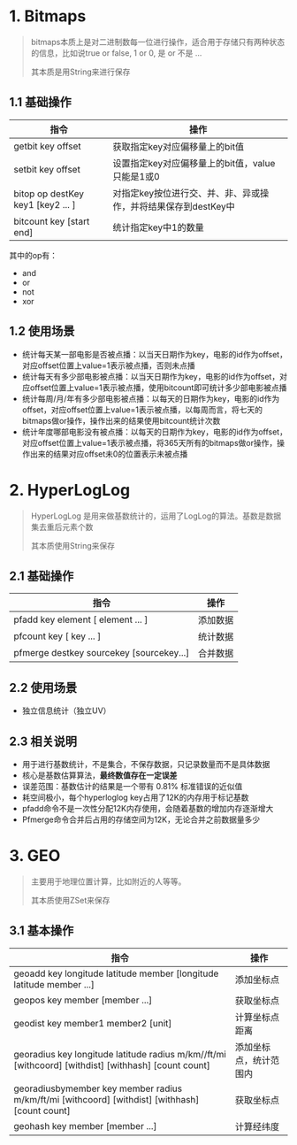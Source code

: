 # 1. Bitmaps

> bitmaps本质上是对二进制数每一位进行操作，适合用于存储只有两种状态的信息，比如说true or false, 1 or 0, 是 or 不是 ...
>
> 其本质是用String来进行保存

## 1.1 基础操作

| 指令                              | 操作                                                         |
| --------------------------------- | ------------------------------------------------------------ |
| getbit key offset                 | 获取指定key对应偏移量上的bit值                               |
| setbit key offset                 | 设置指定key对应偏移量上的bit值，value只能是1或0              |
| bitop op destKey key1 [key2 ... ] | 对指定key按位进行交、并、非、异或操作，并将结果保存到destKey中 |
| bitcount key [start end]          | 统计指定key中1的数量                                         |

其中的op有：

* and
* or
* not
* xor

## 1.2 使用场景

* 统计每天某一部电影是否被点播：以当天日期作为key，电影的id作为offset，对应offset位置上value=1表示被点播，否则未点播
* 统计每天有多少部电影被点播：以当天日期作为key，电影的id作为offset，对应offset位置上value=1表示被点播，使用bitcount即可统计多少部电影被点播
* 统计每周/月/年有多少部电影被点播：以每天的日期作为key，电影的id作为offset，对应offset位置上value=1表示被点播，以每周而言，将七天的bitmaps做or操作，操作出来的结果使用bitcount统计次数
* 统计年度哪部电影没有被点播：以每天的日期作为key，电影的id作为offset，对应offset位置上value=1表示被点播，将365天所有的bitmaps做or操作，操作出来的结果对应offset未0的位置表示未被点播

# 2. HyperLogLog

> HyperLogLog 是用来做基数统计的，运用了LogLog的算法。基数是数据集去重后元素个数
>
> 其本质使用String来保存

## 2.1 基础操作

| 指令                                     | 操作     |
| ---------------------------------------- | -------- |
| pfadd key element [ element ... ]        | 添加数据 |
| pfcount key [ key ... ]                  | 统计数据 |
| pfmerge destkey sourcekey [sourcekey...] | 合并数据 |

## 2.2 使用场景

* 独立信息统计（独立UV）

## 2.3 相关说明

* 用于进行基数统计，不是集合，不保存数据，只记录数量而不是具体数据
* 核心是基数估算算法，**最终数值存在一定误差**
* 误差范围：基数估计的结果是一个带有 0.81% 标准错误的近似值
* 耗空间极小，每个hyperloglog key占用了12K的内存用于标记基数
* pfadd命令不是一次性分配12K内存使用，会随着基数的增加内存逐渐增大
* Pfmerge命令合并后占用的存储空间为12K，无论合并之前数据量多少

# 3. GEO

> 主要用于地理位置计算，比如附近的人等等。
>
> 其本质使用ZSet来保存

## 3.1 基本操作

| 指令                                                         | 操作                   |
| ------------------------------------------------------------ | ---------------------- |
| geoadd key longitude latitude member [longitude latitude member ...] | 添加坐标点             |
| geopos key member [member ...]                               | 获取坐标点             |
| geodist key member1 member2 [unit]                           | 计算坐标点距离         |
| georadius key longitude latitude radius m/km//ft/mi [withcoord] [withdist] [withhash] [count count] | 添加坐标点，统计范围内 |
| georadiusbymember key member radius m/km/ft/mi [withcoord] [withdist] [withhash] [count count] | 获取坐标点             |
| geohash key member [member ...]                              | 计算经纬度             |

